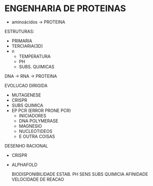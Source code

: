 # ENGENHARIA DE PROTEINAS 
- aminoácidos -> PROTEINA

ESTRUTURAS:
- PRIMARIA
- TERCIARIA(3D)
- n
  - TEMPERATURA
  - PH
  - SUBS. QUIMICAS

DNA -> RNA -> PROTEINA

EVOLUCAO DIRIGIDA
- MUTAGENESE
- CRISPR
- SUBS QUIMICA
- EP PCR (ERROR PRONE PCR)
  - INICIADORES
  - DNA POLYMERASE
  - MAGNESIO
  - NUCLEOTIDEOS
  - E OUTRA COISAS



DESENHO RACIONAL
- CRISPR
- ALPHAFOLD
  


  
  BIODISPONIBILIDADE
  ESTAB. PH
  SENS SUBS QUIMICIA
  AFINIDADE
  VELOCIDADE DE REACAO
